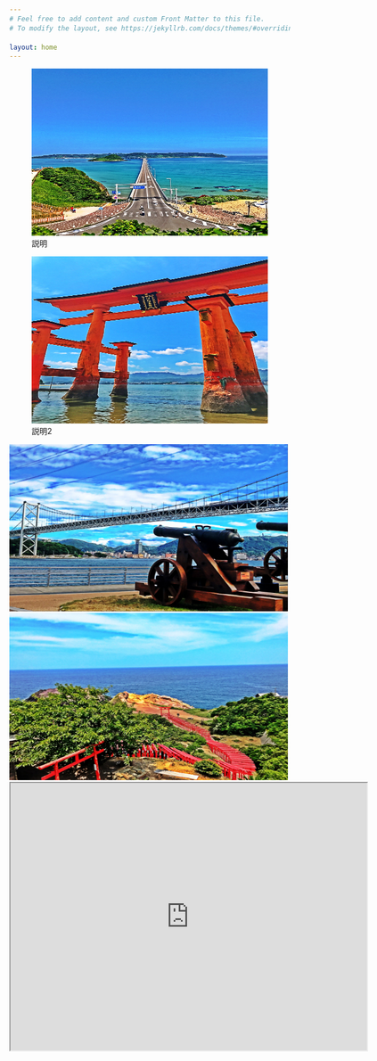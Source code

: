 ```yaml
---
# Feel free to add content and custom Front Matter to this file.
# To modify the layout, see https://jekyllrb.com/docs/themes/#overriding-theme-defaults

layout: home
---
```


<link rel="stylesheet" href="https://cdn.jsdelivr.net/bxslider/4.2.12/jquery.bxslider.css">
<script src="https://ajax.googleapis.com/ajax/libs/jquery/3.1.1/jquery.min.js"></script>
<script src="https://cdn.jsdelivr.net/bxslider/4.2.12/jquery.bxslider.min.js"></script>

<script type="text/javascript">
        $(document).ready(function(){
            $('.slider').bxSlider({
                auto: true,
                pause: 5000,
            });
        });
</script>

<div class="slider">
<figure><img src="8D0BE253-069E-48F3-B903-DE002E58BF93-min.jpeg" width="500" height="300" alt=""><figcaption>説明</figcaption></figure>
<figure><img src="94330D2F-2703-47D2-BA21-89AE2FFF84D5-min.jpeg" width="500" height="300" alt=""><figcaption>説明2</figcaption></figure>
<img src="A54B0539-92DD-4828-A5D3-2D3123BD897B-min.jpeg" width="500" height="300" alt="">
<img src="CD2C95F7-AF6B-4474-9980-AAA17B422D3E-min.jpeg" width="500" height="300" alt="">
</div>

<iframe src="https://www.google.com/maps/d/u/0/embed?mid=1rMVt1bc2Xd8mjDe3hJpEtVabljleHwMF" width="640" height="480"></iframe>
